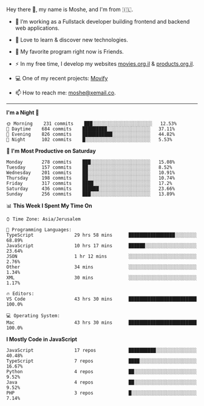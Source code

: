 Hey there 👋, my name is Moshe, and I'm from 🇮🇱.

- :telescope: I’m working as a Fullstack developer building frontend and backend web applications.

- :seedling: Love to learn & discover new technologies.

- 🍿 My favorite program right now is Friends.

- :zap: In my free time, I develop my websites [movies.org.il](https://movies.org.il) & [products.org.il](https://products.org.il).

- 💻 One of my recent projects: [Movify](https://github.com/jewishmoses/movify)

- :mailbox: How to reach me: moshe@xemail.co.

<hr/>

<!--START_SECTION:waka-->
**I'm a Night 🦉** 

```text
🌞 Morning    231 commits    ███░░░░░░░░░░░░░░░░░░░░░░   12.53% 
🌆 Daytime    684 commits    █████████░░░░░░░░░░░░░░░░   37.11% 
🌃 Evening    826 commits    ███████████░░░░░░░░░░░░░░   44.82% 
🌙 Night      102 commits    █░░░░░░░░░░░░░░░░░░░░░░░░   5.53%

```
📅 **I'm Most Productive on Saturday** 

```text
Monday       278 commits    ███░░░░░░░░░░░░░░░░░░░░░░   15.08% 
Tuesday      157 commits    ██░░░░░░░░░░░░░░░░░░░░░░░   8.52% 
Wednesday    201 commits    ██░░░░░░░░░░░░░░░░░░░░░░░   10.91% 
Thursday     198 commits    ██░░░░░░░░░░░░░░░░░░░░░░░   10.74% 
Friday       317 commits    ████░░░░░░░░░░░░░░░░░░░░░   17.2% 
Saturday     436 commits    ██████░░░░░░░░░░░░░░░░░░░   23.66% 
Sunday       256 commits    ███░░░░░░░░░░░░░░░░░░░░░░   13.89%

```


📊 **This Week I Spent My Time On** 

```text
⌚︎ Time Zone: Asia/Jerusalem

💬 Programming Languages: 
TypeScript               29 hrs 58 mins      █████████████████░░░░░░░░   68.89% 
JavaScript               10 hrs 17 mins      ██████░░░░░░░░░░░░░░░░░░░   23.64% 
JSON                     1 hr 12 mins        ░░░░░░░░░░░░░░░░░░░░░░░░░   2.76% 
Other                    34 mins             ░░░░░░░░░░░░░░░░░░░░░░░░░   1.34% 
XML                      30 mins             ░░░░░░░░░░░░░░░░░░░░░░░░░   1.17%

🔥 Editors: 
VS Code                  43 hrs 30 mins      █████████████████████████   100.0%

💻 Operating System: 
Mac                      43 hrs 30 mins      █████████████████████████   100.0%

```

**I Mostly Code in JavaScript** 

```text
JavaScript               17 repos            ██████████░░░░░░░░░░░░░░░   40.48% 
TypeScript               7 repos             ████░░░░░░░░░░░░░░░░░░░░░   16.67% 
Python                   4 repos             ██░░░░░░░░░░░░░░░░░░░░░░░   9.52% 
Java                     4 repos             ██░░░░░░░░░░░░░░░░░░░░░░░   9.52% 
PHP                      3 repos             █░░░░░░░░░░░░░░░░░░░░░░░░   7.14%

```



<!--END_SECTION:waka-->

